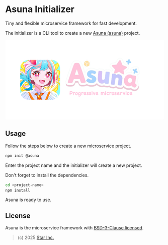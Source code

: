 # Asuna Initializer

Tiny and flexible microservice framework for fast development.

The initializer is a CLI tool to create a new [Asuna (asuna)](https://github.com/star-inc/asuna) project.

![asuna](https://raw.githubusercontent.com/star-inc/asuna/refs/heads/main/logo.png)

## Usage

Follow the steps below to create a new microservice project.

```sh
npm init @asuna
```

Enter the project name and the initializer will create a new project.

Don't forget to install the dependencies.

```sh
cd <project-name>
npm install
```

Asuna is ready to use.

## License

Asuna is the microservice framework with [BSD-3-Clause licensed](LICENSE).

> (c) 2025 [Star Inc.](https://starinc.xyz)

